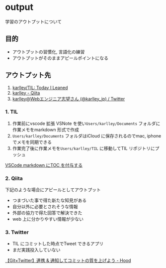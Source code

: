 # output

学習のアウトプットについて

## 目的

* アウトプットの習慣化, 言語化の練習
* アウトプットがそのままアピールポイントになる

## アウトプット先

1. [karlley/TIL: Today I Leaned](https://github.com/karlley/TIL)
2. [karlley \- Qiita](https://qiita.com/karlley)
3. [karlley@Webエンジニア志望さん \(@karlley\_jp\) / Twitter](https://twitter.com/karlley_jp)

### 1. TIL

1. 作業前にvscode 拡張 VSNote を使い`Users/karlley/Documents` フォルダに作業メモをmarkdown 形式で作成
2. `Users/karlley/Documents` フォルダはiCloud に保存されるのでmac, iphone でメモを同期できる
3. 作業完了後に作業メモを`Users/karlley/TIL` に移動してTIL リポジトリにプッシュ

[VSCode markdown にTOC を付与する](https://github.com/karlley/dotfiles/blob/master/VSCode/vscode_markdown_toc.md)

### 2. Qiita

下記のような場合にアピールとしてアウトプット

* つまづいた事で得た新たな知見がある
* 自分以外に必要とされそうな情報
* 外部の協力で得た回答で解決できた
* web 上に分かりやすい情報が少ない

### 3. Twitter

* TIL にコミットした時点でTweet できるアプリ
* まだ実践投入していない

[【Git×Twitter】連携 &amp; 通知してコミットの質を上げよう \- Hood](https://b-hood.site/articles/gitwitter/)
